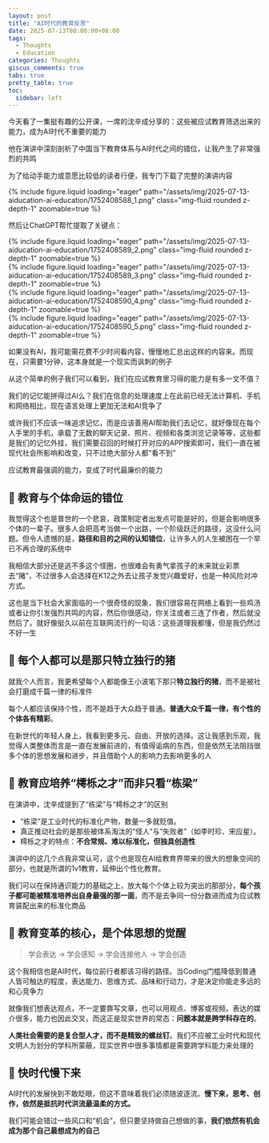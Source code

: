 ```yaml
---
layout: post
title: "AI时代的教育反思"
date: 2025-07-13T08:00:00+08:00
tags:
  - Thoughts
  - Education
categories: Thoughts
giscus_comments: true
tabs: true
pretty_table: true
toc:
  sidebar: left
---
```


今天看了一集挺有趣的公开课，一席的沈辛成分享的：这些被应试教育筛选出来的能力，成为AI时代不重要的能力

他在演讲中深刻剖析了中国当下教育体系与AI时代之间的错位，让我产生了非常强烈的共鸣

为了给动手能力或意愿比较低的读者行便，我专门下载了完整的演讲内容

<div class="row mt-3">
    <div class="col-sm mt-0 mb-0">
        <div class="row mt-3">
    <div class="col-sm mt-0 mb-0">
        {% include figure.liquid loading="eager" path="/assets/img/2025-07-13-aiducation-ai-education/1752408588_1.png" class="img-fluid rounded z-depth-1" zoomable=true %}
    </div>
</div>
    </div>
</div>

然后让ChatGPT帮忙提取了关键点：

<div class="row mt-3">
    <div class="col-sm mt-0 mb-0">
        <div class="row mt-3">
    <div class="col-sm mt-0 mb-0">
        {% include figure.liquid loading="eager" path="/assets/img/2025-07-13-aiducation-ai-education/1752408589_2.png" class="img-fluid rounded z-depth-1" zoomable=true %}
    </div>
</div>
    </div>
</div>
<div class="row mt-3">
    <div class="col-sm mt-0 mb-0">
        <div class="row mt-3">
    <div class="col-sm mt-0 mb-0">
        {% include figure.liquid loading="eager" path="/assets/img/2025-07-13-aiducation-ai-education/1752408589_3.png" class="img-fluid rounded z-depth-1" zoomable=true %}
    </div>
</div>
    </div>
</div>
<div class="row mt-3">
    <div class="col-sm mt-0 mb-0">
        <div class="row mt-3">
    <div class="col-sm mt-0 mb-0">
        {% include figure.liquid loading="eager" path="/assets/img/2025-07-13-aiducation-ai-education/1752408590_4.png" class="img-fluid rounded z-depth-1" zoomable=true %}
    </div>
</div>
    </div>
</div>
<div class="row mt-3">
    <div class="col-sm mt-0 mb-0">
        <div class="row mt-3">
    <div class="col-sm mt-0 mb-0">
        {% include figure.liquid loading="eager" path="/assets/img/2025-07-13-aiducation-ai-education/1752408590_5.png" class="img-fluid rounded z-depth-1" zoomable=true %}
    </div>
</div>
    </div>
</div>

如果没有AI，我可能需花费不少时间看内容，慢慢地汇总出这样的内容来。而现在，只需要1分钟，这本身就是一个现实而讽刺的例子

从这个简单的例子我们可以看到，我们在应试教育里习得的能力是有多一文不值？

我们的记忆能拼得过AI么？我们在信息的处理速度上在此前已经无法计算机、手机和网络相比，现在语言处理上更加无法和AI竞争了

或许我们不应该一味追求记忆，而是应该善用AI帮助我们去记忆，就好像现在每个人手里的手机，承载了无数的聊天记录、照片、视频和各类浏览记录等等，这些都是我们的记忆外挂，我们需要召回的时候打开对应的APP搜索即可，我们一直在被现代社会所影响和改变，只不过绝大部分人都“看不到”

应试教育最强调的能力，变成了时代最廉价的能力

## 🧠 教育与个体命运的错位

我觉得这个也是普世的一个悲哀，政策制定者出发点可能是好的，但是会影响很多个体的一辈子。很多人会把高考当做一个出路，一个阶级跃迁的路径，这没什么问题。但令人遗憾的是，**路径和目的之间的认知错位**，让许多人的人生被困在一个早已不再合理的系统中

我相信大部分还是逃不多这个怪圈，也很难会有勇气拿孩子的未来就业彩票去“赌”，不过很多人会选择在K12之外去让孩子发觉兴趣爱好，也是一种风险对冲方式。

这也是当下社会大家面临的一个很奇怪的现象，我们很容易在网络上看到一些鸡汤或者让你引发强烈共鸣的内容，然后你很感动，你关注或者三连了作者，然后就没然后了。就好像挺久以前在互联网流行的一句话：这些道理我都懂，但是我仍然过不好一生

## 🐷 每个人都可以是那只特立独行的猪

就我个人而言，我更希望每个人都能像王小波笔下那只**特立独行的猪**，而不是被社会打磨成千篇一律的标准件

每个人都应该保持个性，而不是趋于大众趋于普通。**普通大众千篇一律，有个性的个体各有精彩**。

在新世代的年轻人身上，我看到更多元、自由、开放的选择。这让我感到乐观，我觉得人类整体而言是一直在发展前进的，有值得诟病的东西，但是依然无法阻挡很多个体的思想发展和进步，并且借助个人的影响力去影响更多的人

## 🌳 教育应培养“樗栎之才”而非只看“栋梁”

在演讲中，沈辛成提到了“栋梁”与“樗栎之才”的区别

- “栋梁”是工业时代的标准化产物，数量一多就贬值。
- 真正推动社会的是那些被体系淘汰的“怪人”与“失败者”（如李时珍、宋应星）。
- 樗栎之才的特点：**不合常规、难以标准化，但独具创造性**

演讲中的这几个点我非常认可，这个也是现在AI给教育界带来的很大的想象空间的部分，也就是所谓的1v1教育，延伸出个性化教育。

我们可以在保持通识能力的基础之上，放大每个个体上较为突出的那部分，**每个孩子都可能被精准培养出自身最强的那一面**，而不是去争同一份分数进而成为应试教育装配出来的标准化商品

## 🌱 教育变革的核心，是个体思想的觉醒

> 学会表达 → 学会感知 → 学会连接他人 → 学会创造

这个我相信也是AI时代，每位前行者都该习得的路径。当Coding门槛降低到普通人皆可触达的程度，表达能力、思维方式、品味和行动力，才是决定你能走多远的和心竞争力

就像我们想表达观点，不一定要靠写文章，也可以用观点、博客或视频。表达的媒介很多，能力也因此交叉，而这正是现实世界的常态：**问题本就是跨学科存在的**。

**人类社会需要的是复合型人才，而不是精致的螺丝钉**。我们不应被工业时代和现代文明人为划分的学科所蒙蔽，现实世界中很多事情都是需要跨学科能力来处理的

## 🚀 快时代慢下来

AI时代的发展快到不敢眨眼，但这不意味着我们必须随波逐流。**慢下来，思考、创作，依然是抵抗时代洪流最温柔的方式。**

我们可能会错过一些风口和“机会”，但只要坚持做自己想做的事，**我们依然有机会成为那个自己最想成为的自己**
